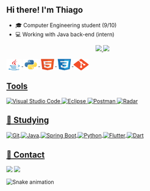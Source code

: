 ## Hi there! I'm Thiago
- 🎓 Computer Engineering student (9/10)
- 💻 Working with Java back-end (intern)
<div align="center"> 
  <a href="https://github.com/thisanches07">
  <img height="180em" src="https://github-readme-stats.vercel.app/api?username=thisanches07&show_icons=true&theme=tokyonight&count_private=true"/>
  <img height="180em" src="https://github-readme-stats.vercel.app/api/top-langs/?username=thisanches07&layout=compact&langs_count=7&theme=tokyonight"/>
</div>
  
<div style="display: inline_block"><br>
  <img align="center" alt="Thiago-Java" height="30" width="40" src="https://raw.githubusercontent.com/devicons/devicon/master/icons/java/java-original.svg">
  <img align="center" alt="Thiago-Python" height="30" width="40" src="https://raw.githubusercontent.com/devicons/devicon/master/icons/python/python-original.svg">
  <img align="center" alt="Thiago-HTML" height="30" width="40" src="https://raw.githubusercontent.com/devicons/devicon/master/icons/html5/html5-original.svg">
  <img align="center" alt="Thiago-CSS" height="30" width="40" src="https://raw.githubusercontent.com/devicons/devicon/master/icons/css3/css3-original.svg">
  <img align="center" alt="Thiago-Git" height="30" width="40" src="https://raw.githubusercontent.com/devicons/devicon/master/icons/git/git-original.svg">
</div>
  
  ## Tools
  <div>
  
  ![Visual Studio Code](https://img.shields.io/badge/-Visual%20Studio%20Code-333333?style=flat&logo=visual-studio-code&logoColor=007ACC)
    ![Eclipse](https://img.shields.io/badge/-Eclipse-333333?style=flat&logo=eclipse)
    ![Postman](https://img.shields.io/badge/-Postman-333333?style=flat&logo=postman)
    ![Radar](https://img.shields.io/badge/-Radar-333333?style=flat&logo=radar)
  </div>
  
  ## 📖 Studying
<p>
  
   <img align="center" alt="Git" src="https://img.shields.io/badge/git-E34F26?style=for-the-badge&logo=git&logoColor=white" />
  <img align="center" alt="Java" src="https://img.shields.io/badge/java-1572B6?style=for-the-badge&logo=java&logoColor=white" />
  <img align="center" alt="Spring Boot" src="https://img.shields.io/badge/Spring Boot-6DB33F?style=for-the-badge&logo=spring&logoColor=white" />
  <img align="center" alt="Python" src="https://img.shields.io/badge/Python-F7DF1E?style=for-the-badge&logo=python&logoColor=black" />
  <img align="center" alt="Flutter" src="https://img.shields.io/badge/Flutter-%2302569B?style=for-the-badge&logo=flutter&logoColor=61DAFB" />
  <img align="center" alt="Dart" src="https://img.shields.io/badge/Dart-%230175C2?style=for-the-badge&logo=dart&logoColor=61DAFB" />
    
    
</p>

## 📌 Contact
  <div>
  <a href = "mailto:t.sanches0703@gmail.com"><img src="https://img.shields.io/badge/Gmail-D14836?style=for-the-badge&logo=gmail&logoColor=white" target="_blank"></a>
  <a href="https://www.linkedin.com/in/thiago-sanches-profile/" target="_blank"><img src="https://img.shields.io/badge/-LinkedIn-%230077B5?style=for-the-badge&logo=linkedin&logoColor=white" target="_blank"></a>
     
  </div>
  
  ![Snake animation](https://github.com/thisanches07/thisanches07/blob/output/github-contribution-grid-snake.svg)
